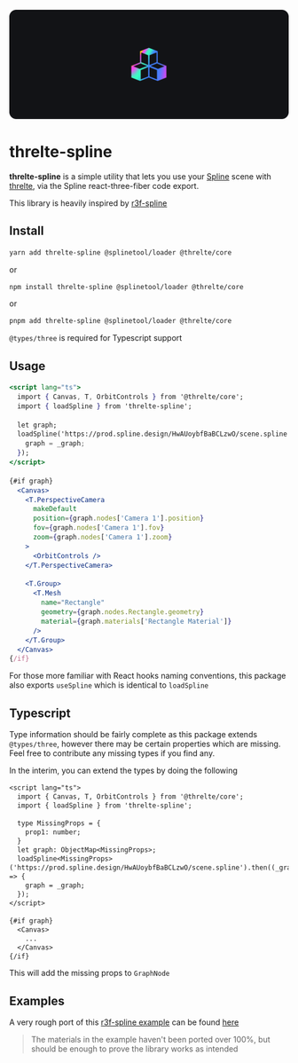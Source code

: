 ![](https://raw.githubusercontent.com/hongkiulam/threlte-spline/main/.github/screenshots/hero.png)

# threlte-spline

**threlte-spline** is a simple utility that lets you use your [Spline](https://spline.design/) scene with [threlte](https://threlte.xyz/), via the Spline react-three-fiber code export.

This library is heavily inspired by [r3f-spline](https://github.com/splinetool/r3f-spline)

## Install

```bash
yarn add threlte-spline @splinetool/loader @threlte/core
```

or

```bash
npm install threlte-spline @splinetool/loader @threlte/core
```

or

```bash
pnpm add threlte-spline @splinetool/loader @threlte/core
```

`@types/three` is required for Typescript support

## Usage

```jsx
<script lang="ts">
  import { Canvas, T, OrbitControls } from '@threlte/core';
  import { loadSpline } from 'threlte-spline';

  let graph;
  loadSpline('https://prod.spline.design/HwAUoybfBaBCLzwO/scene.spline').then((_graph) => {
    graph = _graph;
  });
</script>

{#if graph}
  <Canvas>
    <T.PerspectiveCamera
      makeDefault
      position={graph.nodes['Camera 1'].position}
      fov={graph.nodes['Camera 1'].fov}
      zoom={graph.nodes['Camera 1'].zoom}
    >
      <OrbitControls />
    </T.PerspectiveCamera>

    <T.Group>
      <T.Mesh
        name="Rectangle"
        geometry={graph.nodes.Rectangle.geometry}
        material={graph.materials['Rectangle Material']}
      />
    </T.Group>
  </Canvas>
{/if}
```

For those more familiar with React hooks naming conventions, this package also exports `useSpline` which is identical to `loadSpline`

## Typescript

Type information should be fairly complete as this package extends `@types/three`, however there may be certain properties which are missing. Feel free to contribute any missing types if you find any.

In the interim, you can extend the types by doing the following

```tsx
<script lang="ts">
  import { Canvas, T, OrbitControls } from '@threlte/core';
  import { loadSpline } from 'threlte-spline';

  type MissingProps = {
    prop1: number;
  }
  let graph: ObjectMap<MissingProps>;
  loadSpline<MissingProps>('https://prod.spline.design/HwAUoybfBaBCLzwO/scene.spline').then((_graph) => {
    graph = _graph;
  });
</script>

{#if graph}
  <Canvas>
    ...
  </Canvas>
{/if}
```

This will add the missing props to `GraphNode`

## Examples

A very rough port of this [r3f-spline example](https://codesandbox.io/s/2giomw?file=/src/Scene.js) can be found [here](https://stackblitz.com/edit/vitejs-vite-uyxmpf?file=src/App.svelte)

> The materials in the example haven't been ported over 100%, but should be enough to prove the library works as intended